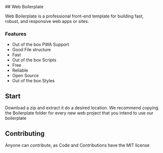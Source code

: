 <link rel="shortcut icon" type="image/png" href="{{ "/favicon.png" | prepend: site.baseurl }}" > 
<!--START:About-->
##  Web Boilerplate

Web Boilerplate is a professional front-end template for building fast, robust, and responsive web apps or sites.
<!--END:About-->
<!--START:Features-->
### Features

- Out of the box PWA Support
- Good File structure
- Fast
- Out of the box Scripts
- Free
- Reliable
- Open Source
- Out of the box Styles
<!--END:Features-->
<!--START:Quick Start-->
## Start

Download a zip and extract it do a desired location. We recommend copying the Boilerplate folder for every new web project that you intend to use our boilerplate
<!--END:Quick Start-->
<!--START:Contributing-->
## Contributing
Anyone can contribute, as Code and Contributions have the MIT license
<!--END:Contributing--> 

